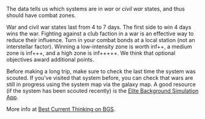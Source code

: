 The data tells us which systems are in *war* or *civil war* states, and thus should have combat zones.  

War and civil war states last from 4 to 7 days.  The first side to win 4 days wins the war.  Fighting against a club faction in a war is an effective way to reduce
their influence.  Turn in your combat bonds at a local station (not an interstellar factor).  Winning a low-intensity zone
is worth inf++, a medium zone is inf+++, and a high zone is inf+++++.  We think that optional objectives award additional
points.

Before making a long trip, make sure to check the last time the system was scouted.  If you've visited that system before, you can check
that wars are still in progress using the system map via the galaxy map.  A good resource (if the system has been scouted
recently) is the [Elite Background Simulation App](https://elitebgs.app/).

More info at [Best Current Thinking on BGS](https://forums.frontier.co.uk/threads/war-and-civil-war-bgs-guide-best-current-thinking.425015/).
